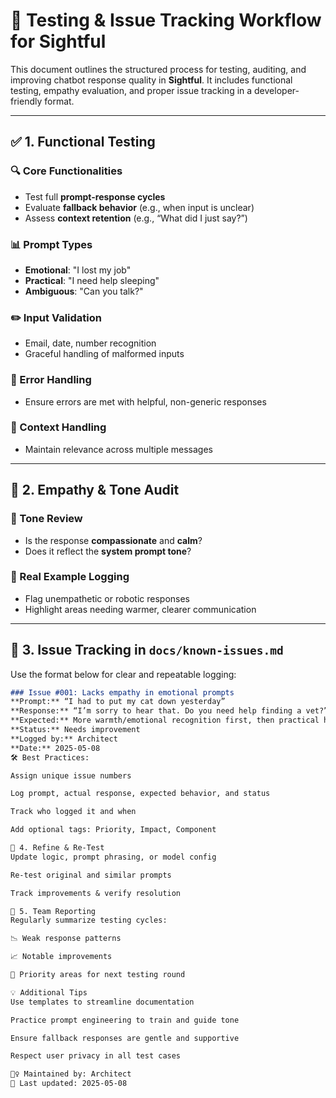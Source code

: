 # 🧪 Testing & Issue Tracking Workflow for Sightful

This document outlines the structured process for testing, auditing, and improving chatbot response quality in **Sightful**. It includes functional testing, empathy evaluation, and proper issue tracking in a developer-friendly format.

---

## ✅ 1. Functional Testing

### 🔍 Core Functionalities
- Test full **prompt-response cycles**
- Evaluate **fallback behavior** (e.g., when input is unclear)
- Assess **context retention** (e.g., “What did I just say?”)

### 📊 Prompt Types
- **Emotional**: "I lost my job"
- **Practical**: "I need help sleeping"
- **Ambiguous**: "Can you talk?"

### ✏️ Input Validation
- Email, date, number recognition
- Graceful handling of malformed inputs

### 🚨 Error Handling
- Ensure errors are met with helpful, non-generic responses

### 🔁 Context Handling
- Maintain relevance across multiple messages

---

## 💬 2. Empathy & Tone Audit

### 🎯 Tone Review
- Is the response **compassionate** and **calm**?
- Does it reflect the **system prompt tone**?

### 📌 Real Example Logging
- Flag unempathetic or robotic responses
- Highlight areas needing warmer, clearer communication

---

## 📂 3. Issue Tracking in `docs/known-issues.md`

Use the format below for clear and repeatable logging:

```markdown
### Issue #001: Lacks empathy in emotional prompts  
**Prompt:** “I had to put my cat down yesterday”  
**Response:** “I’m sorry to hear that. Do you need help finding a vet?”  
**Expected:** More warmth/emotional recognition first, then practical help  
**Status:** Needs improvement  
**Logged by:** Architect  
**Date:** 2025-05-08  
🛠 Best Practices:

Assign unique issue numbers

Log prompt, actual response, expected behavior, and status

Track who logged it and when

Add optional tags: Priority, Impact, Component

🔁 4. Refine & Re-Test
Update logic, prompt phrasing, or model config

Re-test original and similar prompts

Track improvements & verify resolution

📣 5. Team Reporting
Regularly summarize testing cycles:

📉 Weak response patterns

📈 Notable improvements

🎯 Priority areas for next testing round

💡 Additional Tips
Use templates to streamline documentation

Practice prompt engineering to train and guide tone

Ensure fallback responses are gentle and supportive

Respect user privacy in all test cases

👷‍♀️ Maintained by: Architect
📅 Last updated: 2025-05-08
